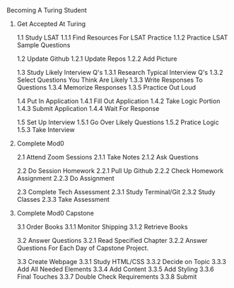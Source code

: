 Becoming A Turing Student

1. Get Accepted At Turing

	1.1 Study LSAT
		1.1.1 Find Resources For LSAT Practice
		1.1.2 Practice LSAT Sample Questions

	1.2 Update Github
		1.2.1 Update Repos
		1.2.2 Add Picture

	1.3 Study Likely Interview Q's
		1.3.1 Research Typical Interview Q's
		1.3.2 Select Questions You Think Are Likely
		1.3.3 Write Responses To Questions
		1.3.4 Memorize Responses
		1.3.5 Practice Out Loud

	1.4 Put In Application
		1.4.1 Fill Out Application
		1.4.2 Take Logic Portion
		1.4.3 Submit Application
		1.4.4 Wait For Response

	1.5 Set Up Interview
		1.5.1 Go Over Likely Questions
		1.5.2 Pratice Logic
		1.5.3 Take Interview

2. Complete Mod0

	2.1 Attend Zoom Sessions
		2.1.1 Take Notes
		2.1.2 Ask Questions

	2.2 Do Session Homework
		2.2.1 Pull Up Github
		2.2.2 Check Homework Assignment
		2.2.3 Do Assignment

	2.3 Complete Tech Assessment
		2.3.1 Study Terminal/Git
		2.3.2 Study Classes
		2.3.3 Take Assessment

3. Complete Mod0 Capstone

	3.1 Order Books
		3.1.1 Monitor Shipping
		3.1.2 Retrieve Books

	3.2 Answer Questions
		3.2.1 Read Specified Chapter
		3.2.2 Answer Questions For Each Day of Capstone Project.

	3.3 Create Webpage
		3.3.1 Study HTML/CSS
		3.3.2 Decide on Topic
		3.3.3 Add All Needed Elements
		3.3.4 Add Content
		3.3.5 Add Styling
		3.3.6 Final Touches
		3.3.7 Double Check Requirements
		3.3.8 Submit
